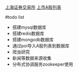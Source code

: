 [上海证券交易所](http://www.sse.com.cn/)
[上市A股列表](http://www.sse.com.cn/assortment/stock/list/share/)

#todo list
- 搭建mysql数据库
- 搭建redis数据库
- 搭建mongodb数据库
- 通过poi导入A股列表到数据库
- 爬虫研究
- 新闻等数据来源收集
- 分布式协调服务zookeeper使用